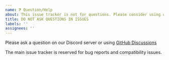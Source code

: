```yaml
---
name: ❓ Question/Help
about: This issue tracker is not for questions. Please consider using our Discord server or ask a question using GitHub Discussions https://github.com/ikemen-engine/Ikemen-GO/discussions
title: DO NOT ASK QUESTIONS IN ISSUES
labels: ''
assignees: ''
---
```


Please ask a question on our Discord server or using [GitHub Discussions](https://github.com/ikemen-engine/Ikemen-GO/discussions)

The main issue tracker is reserved for bug reports and compatibility issues.